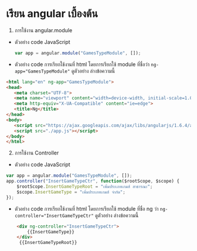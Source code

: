 # เรียน angular เบื้องต้น
1. การใช้งาน angular.module
* ตัวอย่าง code JavaScript
   ```javascript
   var app = angular.module("GamesTypeModule", []);
   ```
* ตัวอย่าง code การเรียกใช้งานที่ html  โดยการเรียกใช้ module ที่ชื่อว่า  `ng-app="GamesTypeModule"` ดูตัวอย่าง ล่างข้อความนี้
 ```html
<html lang="en" ng-app="GamesTypeModule">
<head>
    <meta charset="UTF-8">
    <meta name="viewport" content="width=device-width, initial-scale=1.0">
    <meta http-equiv="X-UA-Compatible" content="ie=edge">
    <title>Ng</title>
</head>
<body>
    <script src="https://ajax.googleapis.com/ajax/libs/angularjs/1.6.4/angular.min.js"></script>
    <script src="./app.js"></script>
</body>
</html>
   ```
2. การใช้งาน Controller 
* ตัวอย่าง code JavaScript
```javascript
var app = angular.module("GamesTypeModule", []);
app.controller("InsertGameTypeCtr", function($rootScope, $scope) {
    $rootScope.InsertGameTypeRoot = "เพิ่มประเภทเกมส์ สาธารณะ";
    $scope.InsertGameType = "เพิ่มประเภทเกมส์ จำกัด";
});
```
* ตัวอย่าง code การเรียกใช้งานที่ html  โดยการเรียกใช้ module ที่ชื่อ ng ว่า  `ng-controller="InsertGameTypeCtr"` ดูตัวอย่าง ล่างข้อความนี้
```html
    <div ng-controller="InsertGameTypeCtr">
        {{InsertGameType}}
    </div>
     {{InsertGameTypeRoot}}
```